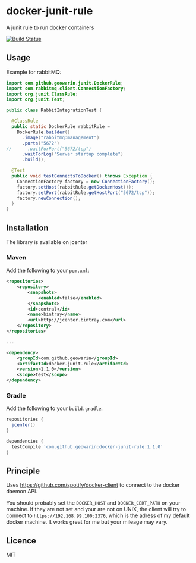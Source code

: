 # docker-junit-rule

A junit rule to run docker containers

[![Build Status](https://travis-ci.org/geowarin/docker-junit-rule.svg)](https://travis-ci.org/geowarin/docker-junit-rule)

## Usage

Example for rabbitMQ:

```java
import com.github.geowarin.junit.DockerRule;
import com.rabbitmq.client.ConnectionFactory;
import org.junit.ClassRule;
import org.junit.Test;

public class RabbitIntegrationTest {

  @ClassRule
  public static DockerRule rabbitRule =
    DockerRule.builder()
      .image("rabbitmq:management")
      .ports("5672")
//      .waitForPort("5672/tcp")
      .waitForLog("Server startup complete")
      .build();

  @Test
  public void testConnectsToDocker() throws Exception {
    ConnectionFactory factory = new ConnectionFactory();
    factory.setHost(rabbitRule.getDockerHost());
    factory.setPort(rabbitRule.getHostPort("5672/tcp"));
    factory.newConnection();
  }
}
```

## Installation

The library is available on jcenter

### Maven

Add the following to your `pom.xml`:

```xml
<repositories>
    <repository>
        <snapshots>
            <enabled>false</enabled>
        </snapshots>
        <id>central</id>
        <name>bintray</name>
        <url>http://jcenter.bintray.com</url>
    </repository>
</repositories>

...

<dependency>
    <groupId>com.github.geowarin</groupId>
    <artifactId>docker-junit-rule</artifactId>
    <version>1.1.0</version>
    <scope>test</scope>
</dependency>
```

### Gradle

Add the following to your `build.gradle`:

```groovy
repositories {
  jcenter()
}

dependencies {
  testCompile 'com.github.geowarin:docker-junit-rule:1.1.0'
}
```

## Principle

Uses https://github.com/spotify/docker-client to connect to the docker daemon API.

You should probably set the `DOCKER_HOST` and `DOCKER_CERT_PATH` on your machine.
If they are not set and your are not on UNIX, the client will try to connect to `https://192.168.99.100:2376`,
which is the adress of my default docker machine.
It works great for me but your mileage may vary.

## Licence

MIT
